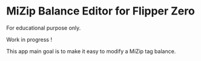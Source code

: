 # MiZip Balance Editor for Flipper Zero

For educational purpose only.

Work in progress !

This app main goal is to make it easy to modify a MiZip tag balance.
